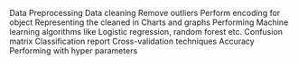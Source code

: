 Data Preprocessing
Data cleaning
Remove outliers
Perform encoding for object 
Representing the cleaned in Charts and graphs
Performing Machine learning algorithms like Logistic regression, random forest etc.
Confusion matrix
Classification report
Cross-validation techniques
Accuracy
Performing with hyper parameters
